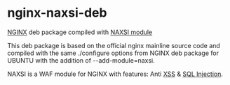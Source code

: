 # nginx-naxsi-deb
[NGINX](http://nginx.org/) deb package compiled with [NAXSI module](https://github.com/nbs-system/naxsi)

This deb package is based on the official nginx mainline source code and compiled with the same ./configure options from NGINX deb package for UBUNTU with the addition of --add-module=naxsi.

NAXSI is a WAF module for NGINX with features: Anti [XSS](https://www.owasp.org/index.php/Cross-site_Scripting_%28XSS%29) & [SQL Injection](https://www.owasp.org/index.php/SQL_injection).
